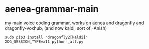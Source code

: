 # aenea-grammar-main
my main voice coding grammar, works on aenea and dragonfly and dragonfly-voxhub, (and now kaldi, sort of -Anish)

```
sudo pip3 install 'dragonfly2[kaldi]'
XDG_SESSION_TYPE=x11 python _all.py
```
